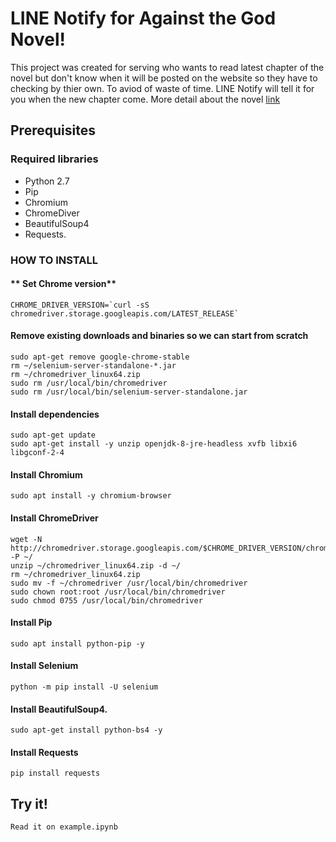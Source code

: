 # LINE Notify for Against the God Novel!

This project was created for serving who wants to read latest chapter of the novel but don't know when it will be posted on the website so they have to checking by thier own. To aviod of waste of time. LINE Notify will tell it for you when the new chapter come. More detail about the novel [link](https://www.kawebook.com/story/70/%E0%B8%99%E0%B8%B4%E0%B8%A2%E0%B8%B2%E0%B8%A2/%E0%B8%99%E0%B8%B4%E0%B8%A2%E0%B8%B2%E0%B8%A2-%E0%B8%88%E0%B8%B5%E0%B8%99-%E0%B8%81%E0%B8%B3%E0%B8%A5%E0%B8%B1%E0%B8%87%E0%B8%A0%E0%B8%B2%E0%B8%A2%E0%B9%83%E0%B8%99-%E0%B9%80%E0%B8%97%E0%B8%9E%E0%B9%80%E0%B8%8B%E0%B8%B5%E0%B8%A2%E0%B8%99/%E0%B8%AD%E0%B8%AA%E0%B8%B9%E0%B8%A3%E0%B8%9E%E0%B8%A5%E0%B8%B4%E0%B8%81%E0%B8%9F%E0%B9%89%E0%B8%B2-Against-the-Gods)


## Prerequisites


### Required libraries
  - Python 2.7
  - Pip
  - Chromium
  - ChromeDiver
  - BeautifulSoup4
  - Requests.

### HOW TO INSTALL
#### ** Set Chrome version**
```
CHROME_DRIVER_VERSION=`curl -sS chromedriver.storage.googleapis.com/LATEST_RELEASE`
```
#### **Remove existing downloads and binaries so we can start from scratch**
```
sudo apt-get remove google-chrome-stable
rm ~/selenium-server-standalone-*.jar
rm ~/chromedriver_linux64.zip
sudo rm /usr/local/bin/chromedriver
sudo rm /usr/local/bin/selenium-server-standalone.jar
```
#### **Install dependencies**
```
sudo apt-get update
sudo apt-get install -y unzip openjdk-8-jre-headless xvfb libxi6 libgconf-2-4
```
#### **Install Chromium**
```
sudo apt install -y chromium-browser
```
#### **Install ChromeDriver**
```
wget -N http://chromedriver.storage.googleapis.com/$CHROME_DRIVER_VERSION/chromedriver_linux64.zip -P ~/
unzip ~/chromedriver_linux64.zip -d ~/
rm ~/chromedriver_linux64.zip
sudo mv -f ~/chromedriver /usr/local/bin/chromedriver
sudo chown root:root /usr/local/bin/chromedriver
sudo chmod 0755 /usr/local/bin/chromedriver
```
#### **Install Pip**
```
sudo apt install python-pip -y
```

#### **Install Selenium**
```
python -m pip install -U selenium
```
#### **Install BeautifulSoup4.**
```
sudo apt-get install python-bs4 -y
```
#### **Install Requests**
```
pip install requests
```
## Try it!
```
Read it on example.ipynb
```
